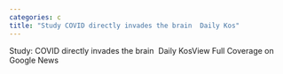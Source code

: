 ```yaml
---
categories: c
title: "Study COVID directly invades the brain  Daily Kos"
---
```

Study: COVID directly invades the brain&nbsp;&nbsp;Daily KosView Full Coverage on Google News